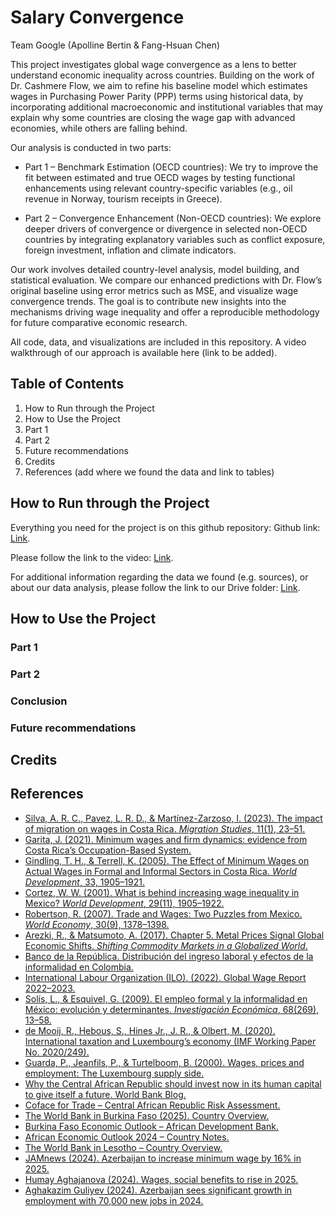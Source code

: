 # Salary Convergence
Team Google (Apolline Bertin & Fang-Hsuan Chen)

This project investigates global wage convergence as a lens to better understand economic inequality across countries. Building on the work of Dr. Cashmere Flow, we aim to refine his baseline model which estimates wages in Purchasing Power Parity (PPP) terms using historical data, by incorporating additional macroeconomic and institutional variables that may explain why some countries are closing the wage gap with advanced economies, while others are falling behind.

Our analysis is conducted in two parts:

- Part 1 – Benchmark Estimation (OECD countries): We try to improve the fit between estimated and true OECD wages by testing functional enhancements using relevant country-specific variables (e.g., oil revenue in Norway, tourism receipts in Greece).

- Part 2 – Convergence Enhancement (Non-OECD countries): We explore deeper drivers of convergence or divergence in selected non-OECD countries by integrating explanatory variables such as conflict exposure, foreign investment, inflation and climate indicators.

Our work involves detailed country-level analysis, model building, and statistical evaluation. We compare our enhanced predictions with Dr. Flow’s original baseline using error metrics such as MSE, and visualize wage convergence trends. The goal is to contribute new insights into the mechanisms driving wage inequality and offer a reproducible methodology for future comparative economic research.

All code, data, and visualizations are included in this repository. A video walkthrough of our approach is available here (link to be added). 

## Table of Contents
1. How to Run through the Project
2. How to Use the Project
3. Part 1
4. Part 2
5. Future recommendations
6. Credits
7. References (add where we found the data and link to tables)
   
## How to Run through the Project

Everything you need for the project is on this github repository: 
Github link: [Link](https://github.com/adbertin/salaryConvergence). 

Please follow the link to the video: [Link](https://youtu.be/JGLpjJL7K5s). 

For additional information regarding the data we found (e.g. sources), or about our data analysis, please follow the link to our Drive folder: [Link](https://drive.google.com/drive/folders/1rAaQe7x9-qscZJkETNIMwFP33fkr-0br?usp=drive_link).

## How to Use the Project
### Part 1
### Part 2
### Conclusion 
### Future recommendations
## Credits
## References
* [Silva, A. R. C., Pavez, L. R. D., & Martínez-Zarzoso, I. (2023). The impact of migration on wages in Costa Rica. *Migration Studies*, 11(1), 23–51.](https://doi.org/10.1093/migration/mnac041)
* [Garita, J. (2021). Minimum wages and firm dynamics: evidence from Costa Rica’s Occupation-Based System.](https://jggarita.github.io/files/MW_firmdynamics.pdf)
* [Gindling, T. H., & Terrell, K. (2005). The Effect of Minimum Wages on Actual Wages in Formal and Informal Sectors in Costa Rica. *World Development*, 33, 1905–1921.](http://dx.doi.org/10.1016/j.worlddev.2005.04.017)
* [Cortez, W. W. (2001). What is behind increasing wage inequality in Mexico? *World Development*, 29(11), 1905–1922.](https://doi.org/10.1016/S0305-750X%2801%2900068-7)
* [Robertson, R. (2007). Trade and Wages: Two Puzzles from Mexico. *World Economy*, 30(9), 1378–1398.](https://doi.org/10.1111/j.1467-9701.2007.01048.x)
* [Arezki, R., & Matsumoto, A. (2017). Chapter 5. Metal Prices Signal Global Economic Shifts. *Shifting Commodity Markets in a Globalized World*.](https://doi.org/10.5089/9781484310328.071.ch005)
* [Banco de la República. Distribución del ingreso laboral y efectos de la informalidad en Colombia.](https://repositorio.banrep.gov.co/server/api/core/bitstreams/6db78584-da96-4f8b-a0c9-fb5a306cdffc/content)
* [International Labour Organization (ILO). (2022). Global Wage Report 2022–2023.](https://www.ilo.org/sites/default/files/wcmsp5/groups/public/@ed_protect/@protrav/@travail/documents/publication/wcms_862569.pdf)
* [Solís, L., & Esquivel, G. (2009). El empleo formal y la informalidad en México: evolución y determinantes. *Investigación Económica*, 68(269), 13–58.](https://www.scielo.org.mx/pdf/ineco/v68n269/v68n269a5.pdf)
* [de Mooij, R., Hebous, S., Hines Jr., J. R., & Olbert, M. (2020). International taxation and Luxembourg’s economy (IMF Working Paper No. 2020/249).](https://www.imf.org/en/Publications/WP/Issues/2020/11/26/International-Taxation-and-Luxembourgs-Economy-49879)
* [Guarda, P., Jeanfils, P., & Turtelboom, B. (2000). Wages, prices and employment: The Luxembourg supply side.](https://www.researchgate.net/profile/Paolo-Guarda/publication/259465820_Wages_prices_and_employment_the_Luxembourg_supply_side/links/02e7e52bdb2d7da64e000000/Wages-prices-and-employment-the-Luxembourg-supply-side.pdf)
* [Why the Central African Republic should invest now in its human capital to give itself a future. World Bank Blog.](https://blogs.worldbank.org/en/africacan/why-central-african-republic-should-invest-now-its-human-capital-give-itself-future)
* [Coface for Trade – Central African Republic Risk Assessment.](https://www.coface.com/news-economy-and-insights/business-risk-dashboard/country-risk-files/central-african-republic)
* [The World Bank in Burkina Faso (2025). Country Overview.](https://www.worldbank.org/en/country/burkinafaso/overview#1)
* [Burkina Faso Economic Outlook – African Development Bank.](https://www.afdb.org/en/countries/west-africa/burkina-faso/burkina-faso-economic-outlook)
* [African Economic Outlook 2024 – Country Notes.](https://www.afdb.org/sites/default/files/2024/06/06/aeo_2024_-_country_notes.pdf)
* [The World Bank in Lesotho – Country Overview.](https://www.worldbank.org/en/country/lesotho/overview)
* [JAMnews (2024). Azerbaijan to increase minimum wage by 16% in 2025.](https://jam-news.net/azerbaijan-to-increase-minimum-wage-by-16-in-2025/)
* [Humay Aghajanova (2024). Wages, social benefits to rise in 2025.](https://en.trend.az/azerbaijan/society/3949080.html)
* [Aghakazim Guliyev (2024). Azerbaijan sees significant growth in employment with 70,000 new jobs in 2024.](https://caliber.az/en/post/azerbaijan-sees-significant-growth-in-employment-with-70-000-new-jobs-in-2024)

